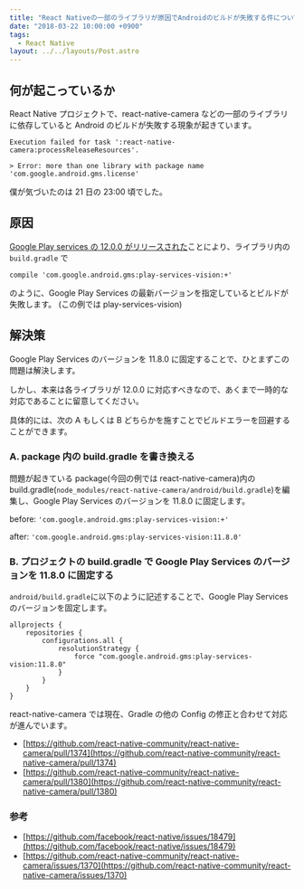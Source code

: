 ```yaml
---
title: "React Nativeの一部のライブラリが原因でAndroidのビルドが失敗する件について"
date: "2018-03-22 10:00:00 +0900"
tags:
  - React Native
layout: ../../layouts/Post.astro
---
```


## 何が起こっているか

React Native プロジェクトで、react-native-camera などの一部のライブラリに依存していると Android のビルドが失敗する現象が起きています。

```
Execution failed for task ':react-native-camera:processReleaseResources'.

> Error: more than one library with package name 'com.google.android.gms.license'
```

僕が気づいたのは 21 日の 23:00 頃でした。

## 原因

[Google Play services の 12.0.0 がリリースされた](https://developers.google.com/android/guides/releases)ことにより、ライブラリ内の `build.gradle` で

```
compile 'com.google.android.gms:play-services-vision:+'
```

のように、Google Play Services の最新バージョンを指定しているとビルドが失敗します。
(この例では play-services-vision)

## 解決策

Google Play Services のバージョンを 11.8.0 に固定することで、ひとまずこの問題は解決します。

しかし、本来は各ライブラリが 12.0.0 に対応すべきなので、あくまで一時的な対応であることに留意してください。

具体的には、次の A もしくは B どちらかを施すことでビルドエラーを回避することができます。

### A. package 内の build.gradle を書き換える

問題が起きている package(今回の例では react-native-camera)内の build.gradle(`node_modules/react-native-camera/android/build.gradle`)を編集し、Google Play Services のバージョンを 11.8.0 に固定します。

before: `'com.google.android.gms:play-services-vision:+'`

after: `'com.google.android.gms:play-services-vision:11.8.0'`

### B. プロジェクトの build.gradle で Google Play Services のバージョンを 11.8.0 に固定する

`android/build.gradle`に以下のように記述することで、Google Play Services のバージョンを固定します。

```
allprojects {
    repositories {
        configurations.all {
            resolutionStrategy {
                force "com.google.android.gms:play-services-vision:11.8.0"
            }
        }
    }
}
```

react-native-camera では現在、Gradle の他の Config の修正と合わせて対応が進んでいます。

- [https://github.com/react-native-community/react-native-camera/pull/1374](https://github.com/react-native-community/react-native-camera/pull/1374)
- [https://github.com/react-native-community/react-native-camera/pull/1380](https://github.com/react-native-community/react-native-camera/pull/1380)

### 参考

- [https://github.com/facebook/react-native/issues/18479](https://github.com/facebook/react-native/issues/18479)
- [https://github.com/react-native-community/react-native-camera/issues/1370](https://github.com/react-native-community/react-native-camera/issues/1370)
